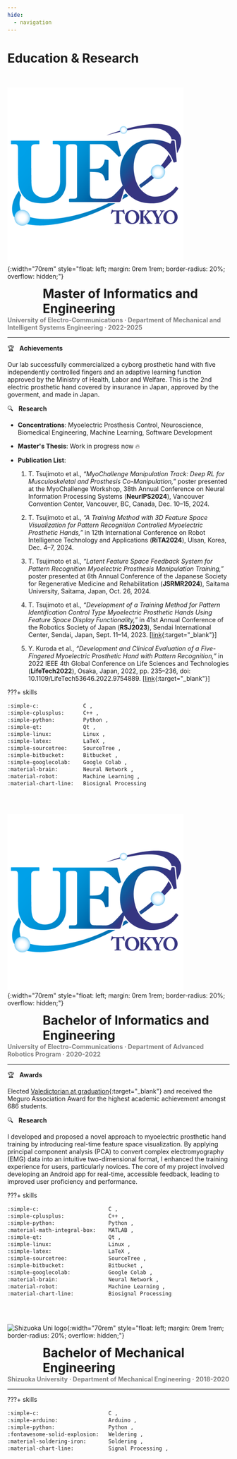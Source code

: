 ```yaml
---
hide:
  - navigation
---
```


# Education & Research
<br>

<!-- Master -->
![UEC logo](img/logo-uec.jpg){:width="70rem" style="float: left; margin: 0rem 1rem; border-radius: 20%; overflow: hidden;"}

<h1 style="margin: 0.8rem 0rem 0rem 5rem; font-weight: bold;">
    Master of Informatics and Engineering
</h1>
<h4 style="margin: 0rem; color: gray;">
    University of Electro-Communications · Department of Mechanical and Intelligent Systems Engineering · 2022-2025
</h4>

---

:trophy: &nbsp; **Achievements** <br>

Our lab successfully commercialized a cyborg prosthetic hand with five independently controlled fingers and an adaptive learning function approved by the Ministry of Health, Labor and Welfare. This is the 2nd electric prosthetic hand covered by insurance in Japan, approved by the goverment, and made in Japan.

:mag: &nbsp; **Research** <br>

* **Concentrations**: Myoelectric Prosthesis Control, Neuroscience, Biomedical Engineering, Machine Learning, Software Development

* **Master's Thesis**: Work in progress now :fire:

* **Publication List**:

    1. T. Tsujimoto et al., _“MyoChallenge Manipulation Track: Deep RL for Musculoskeletal and Prosthesis Co-Manipulation,”_ poster presented at the MyoChallenge Workshop, 38th Annual Conference on Neural Information Processing Systems (**NeurIPS2024**), Vancouver Convention Center, Vancouver, BC, Canada, Dec. 10–15, 2024.

    1. T. Tsujimoto et al., _“A Training Method with 3D Feature Space Visualization for Pattern Recognition Controlled Myoelectric Prosthetic Hands,”_ in 12th International Conference on Robot Intelligence Technology and Applications (**RiTA2024**), Ulsan, Korea, Dec. 4–7, 2024.

    1. T. Tsujimoto et al., _“Latent Feature Space Feedback System for Pattern Recognition Myoelectric Prosthesis Manipulation Training,”_ poster presented at 6th Annual Conference of the Japanese Society for Regenerative Medicine and Rehabilitation (**JSRMR2024**), Saitama University, Saitama, Japan, Oct. 26, 2024.

    1. T. Tsujimoto et al., _“Development of a Training Method for Pattern Identification Control Type Myoelectric Prosthetic Hands Using Feature Space Display Functionality,”_ in 41st Annual Conference of the Robotics Society of Japan (**RSJ2023**), Sendai International Center, Sendai, Japan, Sept. 11–14, 2023. [[link](https://www.tus.ac.jp/ridai/doc/ji/RIJIA01Detail.php?kin=soc&no=183141){:target="_blank"}]

    1. Y. Kuroda et al., _“Development and Clinical Evaluation of a Five-Fingered Myoelectric Prosthetic Hand with Pattern Recognition,”_ in 2022 IEEE 4th Global Conference on Life Sciences and Technologies (**LifeTech2022**), Osaka, Japan, 2022, pp. 235–236, doi: 10.1109/LifeTech53646.2022.9754889. [[link](https://ieeexplore.ieee.org/document/9754889){:target="_blank"}]

???+ skills

    :simple-c:              C ,
    :simple-cplusplus:      C++ ,
    :simple-python:         Python ,
    :simple-qt:             Qt ,
    :simple-linux:          Linux ,
    :simple-latex:          LaTeX ,
    :simple-sourcetree:     SourceTree ,
    :simple-bitbucket:      Bitbucket ,
    :simple-googlecolab:    Google Colab ,
    :material-brain:        Neural Network ,
    :material-robot:        Machine Learning ,
    :material-chart-line:   Biosignal Processing

<br><br>

<!-- Bachelor2 -->
![UEC logo](img/logo-uec.jpg){:width="70rem" style="float: left; margin: 0rem 1rem; border-radius: 20%; overflow: hidden;"}

<h1 style="margin: 0.8rem 0rem 0rem 5rem; font-weight: bold;">
    Bachelor of Informatics and Engineering
</h1>
<h4 style="margin: 0rem; color: gray;">
    University of Electro-Communications · Department of Advanced Robotics Program · 2020-2022
</h4>

---

:trophy: &nbsp; **Awards** <br>

Elected [Valedictorian at graduation](https://megurokai.jp/home2/2022megurokaisho/){:target="_blank"} and received the Meguro Association Award for the highest academic achievement amongst 686 students.

:mag: &nbsp; **Research** <br>

I developed and proposed a novel approach to myoelectric prosthetic hand training by introducing real-time feature space visualization. By applying principal component analysis (PCA) to convert complex electromyography (EMG) data into an intuitive two-dimensional format, I enhanced the training experience for users, particularly novices. The core of my project involved developing an Android app for real-time, accessible feedback, leading to improved user proficiency and performance.


???+ skills

    :simple-c:                      C ,
    :simple-cplusplus:              C++ ,
    :simple-python:                 Python ,
    :material-math-integral-box:    MATLAB ,
    :simple-qt:                     Qt ,
    :simple-linux:                  Linux ,
    :simple-latex:                  LaTeX ,
    :simple-sourcetree:             SourceTree ,
    :simple-bitbucket:              Bitbucket ,
    :simple-googlecolab:            Google Colab ,
    :material-brain:                Neural Network ,
    :material-robot:                Machine Learning ,
    :material-chart-line:           Biosignal Processing

<br><br>

<!-- Bachelor1 -->

![Shizuoka Uni logo](https://www.shizuoka.ac.jp/english/outline/profile/symbol/images/symbol_img01.gif){:width="70rem" style="float: left; margin: 0rem 1rem; border-radius: 20%; overflow: hidden;"}

<h1 style="margin: 0.8rem 0rem 0rem 5rem; font-weight: bold;">
    Bachelor of Mechanical Engineering
</h1>
<h4 style="margin: 0rem; color: gray;">
    Shizuoka University · Department of Mechanical Engineering · 2018-2020
</h4>

---
<!-- 
:books: &nbsp; **Study** <br>

I studied Physics and Math from fundamental to advanced levels.
 -->

???+ skills

    :simple-c:                      C ,
    :simple-arduino:                Arduino ,
    :simple-python:                 Python ,
    :fontawesome-solid-explosion:   Weldering ,
    :material-soldering-iron:       Soldering ,
    :material-chart-line:           Signal Processing ,

<br><br>
